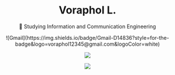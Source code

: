 <h1 align="center">Voraphol L.</h1>

<p align="center">🔭 Studying Information and Communication Engineering</p>
<p align="center">![Gmail](https://img.shields.io/badge/Gmail-D14836?style=for-the-badge&logo=voraphol12345@gmail.com&logoColor=white)</p>


<p align="center">
  <a href="https://github.com/oatkup1a"><img src="https://github-readme-stats-git-masterrstaa-rickstaa.vercel.app/api/top-langs/?username=oatkup1a&hide_border=true&layout=compact&show_icons=true"></a>
<p align="center">
  <a href="https://github.com/oatkup1a"><img src="https://github-readme-stats.vercel.app/api?username=oatkup1a&show_icons=true&hide_border=true"></a>
